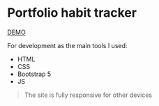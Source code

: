 # Portfolio habit tracker

[DEMO](https://iuliiaverevkina.github.io/portfolio-site-uber/)

For development as the main tools I used:
* HTML
* CSS
* Bootstrap 5
* JS
> The site is fully responsive for other devices
